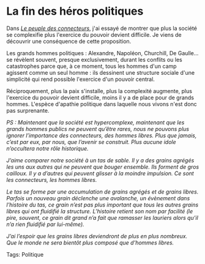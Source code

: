 # La fin des héros politiques

Dans [*Le peuple des connecteurs*](http://blog.tcrouzet.com/le-peuple-des-connecteurs/), j'ai essayé de montrer que plus la société se complexifie plus l'exercice du pouvoir devient difficile. Je viens de découvrir une conséquence de cette proposition.

Les grands hommes politiques : Alexandre, Napoléon, Churchill, De Gaulle... se révèlent souvent, presque exclusivement, durant les conflits ou les catastrophes parce que, à ce moment, tous les hommes d'un camp agissent comme un seul homme : ils dessinent une structure sociale d'une simplicité qui rend possible l'exercice d'un pouvoir central.

Réciproquement, plus la paix s'installe, plus la complexité augmente, plus l'exercice du pouvoir devient difficile, moins il y a de place pour de grands hommes. L'espèce d'apathie politique dans laquelle nous vivons n'est donc pas surprenante.

*PS : Maintenant que la société est hypercomplexe, maintenant que les grands hommes publics ne peuvent qu’être rares, nous ne pouvons plus ignorer l’importance des connecteurs, des hommes libres. Plus que jamais, c’est par eux, par nous, que l’avenir se construit. Plus aucune idole n’occultera notre rôle historique.*

*J’aime comparer notre société à un tas de sable. Il y a des grains agrégés les uns aux autres qui ne peuvent que bouger ensemble. Ils forment de gros cailloux. Il y a d’autres qui peuvent glisser à la moindre impulsion. Ce sont les connecteurs, les hommes libres.*

*Le tas se forme par une accumulation de grains agrégés et de grains libres. Parfois un nouveau grain déclenche une avalanche, un évènement dans l’histoire du tas, ce grain n’est pas plus important que tous les autres grains libres qui ont fluidifié la structure. L’histoire retient son nom par facilité (le pire, souvent, ce grain dit grand n’a fait que ramasser les lauriers alors qu’il n’a rien fluidifié par lui-même).*

*J’ai l’espoir que les grains libres deviendront de plus en plus nombreux. Que le monde ne sera bientôt plus composé que d’hommes libres.*

Tags: Politique